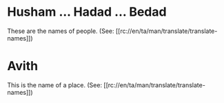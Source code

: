# Husham ... Hadad ... Bedad

These are the names of people. (See: [[rc://en/ta/man/translate/translate-names]])

# Avith

This is the name of a place. (See: [[rc://en/ta/man/translate/translate-names]])

